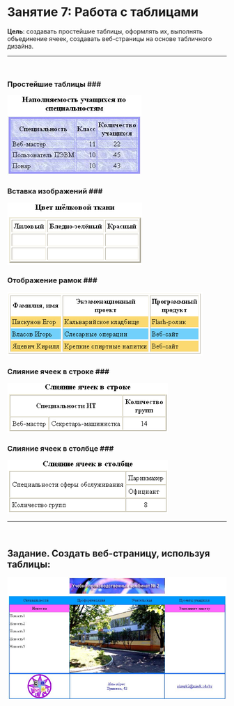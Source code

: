 # Занятие 7: Работа с таблицами

**Цель**: создавать простейшие таблицы, оформлять их, выполнять объединение ячеек, создавать веб-страницы на основе табличного дизайна.<hr><br>
### Простейшие таблицы ###<br>
![Простейшие таблицы](1.jpg)
### Вставка изображений ###<br>                    
![Вставка изображений](2.png)
### Отображение рамок ###<br> 
![Отображение рамок](3.png)
### Слияние ячеек в строке ###<br>                          
![Слияние ячеек в строке](4.png)
### Слияние ячеек в столбце ###<br> 
![Слияние ячеек в столбце](5.png)<hr> 
<br>
## Задание. Создать веб-страницу, используя таблицы: ##
![Задание. Создать веб-страницу, используя таблицы:](6.jpg)
